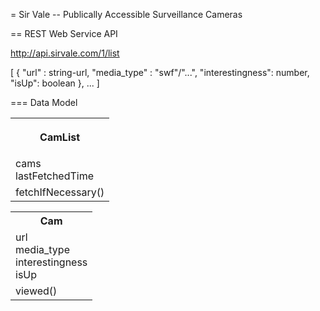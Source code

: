 = Sir Vale -- Publically Accessible Surveillance Cameras

== REST Web Service API

http://api.sirvale.com/1/list

[
  {
    "url" : string-url,
    "media_type" : "swf"/"...",
    "interestingness": number,
    "isUp": boolean
  },
  ...
]

=== Data Model

<table><tr><th>

CamList

</th></tr><tr><td>
cams<br/>
lastFetchedTime<br/>
</td></tr><tr><td>
fetchIfNecessary()<br/>
</td></tr></table>

<table><tr><th>
Cam
</th></tr><tr><td>
url<br/>
media_type<br/>
interestingness<br/>
isUp<br/>
</td></tr><tr><td>
viewed()<br/>
</td></tr></table>







